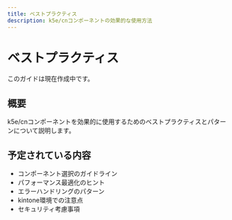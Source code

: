 ```yaml
---
title: ベストプラクティス
description: k5e/cnコンポーネントの効果的な使用方法
---
```


# ベストプラクティス

このガイドは現在作成中です。

## 概要

k5e/cnコンポーネントを効果的に使用するためのベストプラクティスとパターンについて説明します。

## 予定されている内容

- コンポーネント選択のガイドライン
- パフォーマンス最適化のヒント
- エラーハンドリングのパターン
- kintone環境での注意点
- セキュリティ考慮事項